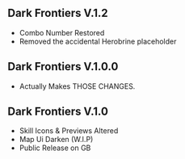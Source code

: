 ## Dark Frontiers V.1.2 
- Combo Number Restored
- Removed the accidental Herobrine placeholder

## Dark Frontiers V.1.0.0
- Actually Makes THOSE CHANGES.

## Dark Frontiers V.1.0
- Skill Icons & Previews Altered
- Map Ui Darken (W.I.P)
- Public Release on GB 
